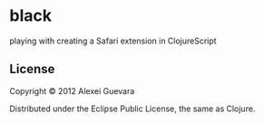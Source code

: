 # black

playing with creating a Safari extension in ClojureScript

## License

Copyright © 2012 Alexei Guevara

Distributed under the Eclipse Public License, the same as Clojure.

